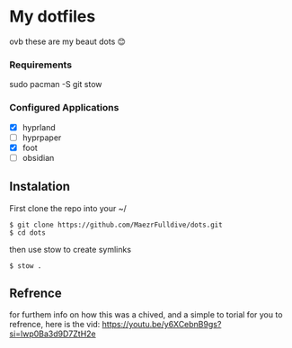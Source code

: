 # My dotfiles

ovb these are my beaut dots 😊

### Requirements

sudo pacman -S git stow

### Configured Applications
- [X] hyprland
- [ ] hyprpaper
- [X] foot
- [ ] obsidian 

## Instalation

First clone the repo into your ~/

```
$ git clone https://github.com/MaezrFulldive/dots.git
$ cd dots
```

then use stow to create symlinks 

```
$ stow .
```

## Refrence
for furthem info on how this was a chived, and a simple to torial for you to refrence, here is the vid: https://youtu.be/y6XCebnB9gs?si=lwp0Ba3d9D7ZtH2e




